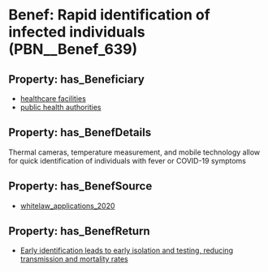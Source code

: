 # Benef: __Rapid identification of infected individuals__ (PBN__Benef_639)

## Property: has_Beneficiary

* [healthcare facilities](../Stakeholder/PBN__Stakeholder_33)
* [public health authorities](../Stakeholder/PBN__Stakeholder_0)

## Property: has_BenefDetails

Thermal cameras, temperature measurement, and mobile technology allow for quick identification of individuals with fever or COVID-19 symptoms

## Property: has_BenefSource

* [whitelaw_applications_2020](../Article/PBN__Article_127)

## Property: has_BenefReturn

* [Early identification leads to early isolation and testing, reducing transmission and mortality rates](../BenefReturn/PBN__BenefReturn_688)

